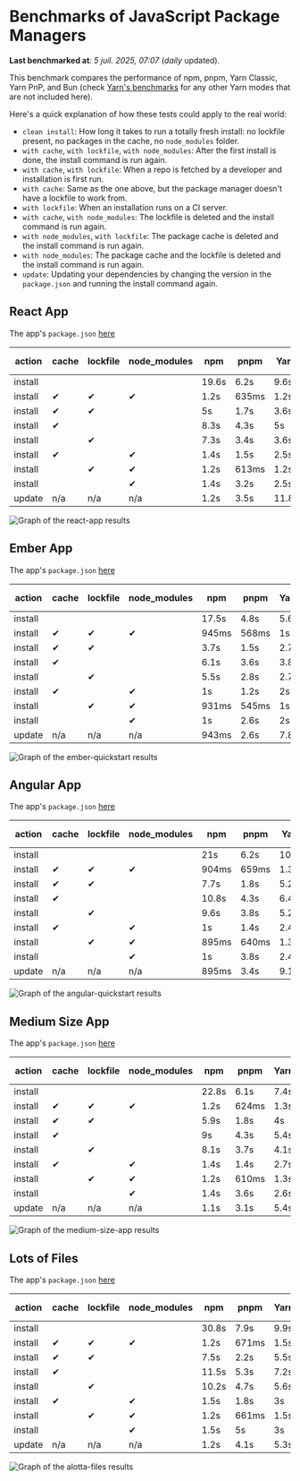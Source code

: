# Benchmarks of JavaScript Package Managers

**Last benchmarked at**: _5 juil. 2025, 07:07_ (_daily_ updated).

This benchmark compares the performance of npm, pnpm, Yarn Classic, Yarn PnP, and Bun (check [Yarn's benchmarks](https://yarnpkg.com/benchmarks) for any other Yarn modes that are not included here).

Here's a quick explanation of how these tests could apply to the real world:

- `clean install`: How long it takes to run a totally fresh install: no lockfile present, no packages in the cache, no `node_modules` folder.
- `with cache`, `with lockfile`, `with node_modules`: After the first install is done, the install command is run again.
- `with cache`, `with lockfile`: When a repo is fetched by a developer and installation is first run.
- `with cache`: Same as the one above, but the package manager doesn't have a lockfile to work from.
- `with lockfile`: When an installation runs on a CI server.
- `with cache`, `with node_modules`: The lockfile is deleted and the install command is run again.
- `with node_modules`, `with lockfile`: The package cache is deleted and the install command is run again.
- `with node_modules`: The package cache and the lockfile is deleted and the install command is run again.
- `update`: Updating your dependencies by changing the version in the `package.json` and running the install command again.

## React App

The app's `package.json` [here](./fixtures/react-app/package.json)

| action  | cache | lockfile | node_modules| npm | pnpm | Yarn | Yarn PnP | Bun |
| ---     | ---   | ---      | ---         | --- | ---  | ---  | ---      | --- |
| install |       |          |             | 19.6s | 6.2s | 9.6s | 2.6s | 1.7s |
| install | ✔     | ✔        | ✔           | 1.2s | 635ms | 1.2s | n/a | 35ms |
| install | ✔     | ✔        |             | 5s | 1.7s | 3.6s | 982ms | 457ms |
| install | ✔     |          |             | 8.3s | 4.3s | 5s | 2.2s | 436ms |
| install |       | ✔        |             | 7.3s | 3.4s | 3.6s | 973ms | 423ms |
| install | ✔     |          | ✔           | 1.4s | 1.5s | 2.5s | n/a | 35ms |
| install |       | ✔        | ✔           | 1.2s | 613ms | 1.2s | n/a | 36ms |
| install |       |          | ✔           | 1.4s | 3.2s | 2.5s | n/a | 35ms |
| update  | n/a | n/a | n/a | 1.2s | 3.5s | 11.8s | 3s | 36ms |

<img alt="Graph of the react-app results" src="results/img/react-app.svg" />

## Ember App

The app's `package.json` [here](./fixtures/ember-quickstart/package.json)

| action  | cache | lockfile | node_modules| npm | pnpm | Yarn | Yarn PnP | Bun |
| ---     | ---   | ---      | ---         | --- | ---  | ---  | ---      | --- |
| install |       |          |             | 17.5s | 4.8s | 5.6s | 2.2s | 1.4s |
| install | ✔     | ✔        | ✔           | 945ms | 568ms | 1s | n/a | 28ms |
| install | ✔     | ✔        |             | 3.7s | 1.5s | 2.7s | 862ms | 331ms |
| install | ✔     |          |             | 6.1s | 3.6s | 3.8s | 1.9s | 351ms |
| install |       | ✔        |             | 5.5s | 2.8s | 2.7s | 867ms | 331ms |
| install | ✔     |          | ✔           | 1s | 1.2s | 2s | n/a | 27ms |
| install |       | ✔        | ✔           | 931ms | 545ms | 1s | n/a | 26ms |
| install |       |          | ✔           | 1s | 2.6s | 2s | n/a | 25ms |
| update  | n/a | n/a | n/a | 943ms | 2.6s | 7.8s | 2.7s | 29ms |

<img alt="Graph of the ember-quickstart results" src="results/img/ember-quickstart.svg" />

## Angular App

The app's `package.json` [here](./fixtures/angular-quickstart/package.json)

| action  | cache | lockfile | node_modules| npm | pnpm | Yarn | Yarn PnP | Bun |
| ---     | ---   | ---      | ---         | --- | ---  | ---  | ---      | --- |
| install |       |          |             | 21s | 6.2s | 10.7s | 2.7s | 1.9s |
| install | ✔     | ✔        | ✔           | 904ms | 659ms | 1.3s | n/a | 30ms |
| install | ✔     | ✔        |             | 7.7s | 1.8s | 5.2s | 1.2s | 893ms |
| install | ✔     |          |             | 10.8s | 4.3s | 6.4s | 2.3s | 832ms |
| install |       | ✔        |             | 9.6s | 3.8s | 5.2s | 1.2s | 848ms |
| install | ✔     |          | ✔           | 1s | 1.4s | 2.4s | n/a | 29ms |
| install |       | ✔        | ✔           | 895ms | 640ms | 1.3s | n/a | 28ms |
| install |       |          | ✔           | 1s | 3.8s | 2.4s | n/a | 27ms |
| update  | n/a | n/a | n/a | 895ms | 3.4s | 9.1s | 2.5s | 34ms |

<img alt="Graph of the angular-quickstart results" src="results/img/angular-quickstart.svg" />

## Medium Size App

The app's `package.json` [here](./fixtures/medium-size-app/package.json)

| action  | cache | lockfile | node_modules| npm | pnpm | Yarn | Yarn PnP | Bun |
| ---     | ---   | ---      | ---         | --- | ---  | ---  | ---      | --- |
| install |       |          |             | 22.8s | 6.1s | 7.4s | 2.8s | 1.7s |
| install | ✔     | ✔        | ✔           | 1.2s | 624ms | 1.3s | n/a | 32ms |
| install | ✔     | ✔        |             | 5.9s | 1.8s | 4s | 1.1s | 483ms |
| install | ✔     |          |             | 9s | 4.3s | 5.4s | 2.4s | 473ms |
| install |       | ✔        |             | 8.1s | 3.7s | 4.1s | 1.1s | 461ms |
| install | ✔     |          | ✔           | 1.4s | 1.4s | 2.7s | n/a | 31ms |
| install |       | ✔        | ✔           | 1.2s | 610ms | 1.3s | n/a | 29ms |
| install |       |          | ✔           | 1.4s | 3.6s | 2.6s | n/a | 29ms |
| update  | n/a | n/a | n/a | 1.1s | 3.1s | 5.4s | 2.3s | 40ms |

<img alt="Graph of the medium-size-app results" src="results/img/medium-size-app.svg" />

## Lots of Files

The app's `package.json` [here](./fixtures/alotta-files/package.json)

| action  | cache | lockfile | node_modules| npm | pnpm | Yarn | Yarn PnP | Bun |
| ---     | ---   | ---      | ---         | --- | ---  | ---  | ---      | --- |
| install |       |          |             | 30.8s | 7.9s | 9.9s | 3.3s | 2.1s |
| install | ✔     | ✔        | ✔           | 1.2s | 671ms | 1.5s | n/a | 78ms |
| install | ✔     | ✔        |             | 7.5s | 2.2s | 5.5s | 1.3s | 724ms |
| install | ✔     |          |             | 11.5s | 5.3s | 7.2s | 2.8s | 711ms |
| install |       | ✔        |             | 10.2s | 4.7s | 5.6s | 1.3s | 710ms |
| install | ✔     |          | ✔           | 1.5s | 1.8s | 3s | n/a | 39ms |
| install |       | ✔        | ✔           | 1.2s | 661ms | 1.5s | n/a | 36ms |
| install |       |          | ✔           | 1.5s | 5s | 3s | n/a | 36ms |
| update  | n/a | n/a | n/a | 1.2s | 4.1s | 5.3s | 2.8s | 97ms |

<img alt="Graph of the alotta-files results" src="results/img/alotta-files.svg" />
